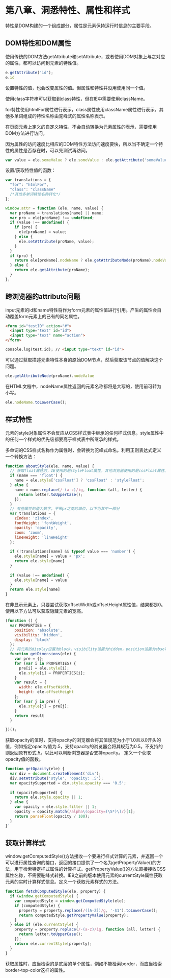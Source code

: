 # 第八章、洞悉特性、属性和样式
特性是DOM构建的一个组成部分，属性是元素保持运行时信息的主要手段。
## DOM特性和DOM属性
使用传统的DOM方法getAttribute和setAttribute，或者使用DOM对象上与之对应的属性，都可以访问到元素的特性值。
```js
e.getAttribute('id');
e.id
```
设置特性的值，也会改变属性的值。但属性和特性并没用使用同一个值。

使用class字符串可以获取到class特性，但在IE中需要使用className。

for特性使用htmlFor属性进行表示，class属性使用className属性进行表示。其他多单词组成的特性名称由驼峰式的属性名称表示。

在页面元素上定义的自定义特性，不会自动转换为元素属性的表示，需要使用DOM方法进行访问。

因为属性的访问速度比相应的DOM特性方法访问速度要快，所以当不确定一个特性的属性是否存在时，可以先测试再访问。
```js
var value = ele.someValue ? ele.someValue : ele.getAttribute('someValue')
```
设置/获取特性值的函数：
```js
var translations = {
  "for": "htmlFor",
  "class": "className"
  /*其他多单词特性名称转化*/
};

window.attr = function (ele, name, value) {
  var proName = translations[name] || name;
  var pro = ele[proName] !== undefined;
  if (value !== undefined) {
    if (pro) {
      ele[proName] = value;
    } else {
      ele.setAttribute(proName, value);
    }
  }
  if (pro) {
    return ele[proName].nodeName ? ele.getAttributeNode(proName).nodeValue : ele[proName];
  } else {
    return ele.getAttribute(proName);
  }
};
```
## 跨浏览器的attribute问题
input元素的id和name特性将作为form元素的属性值进行引用。产生的属性会自动覆盖form元素上的已有的同名属性。
```html
<form id="testID" action="#">
  <input type="text" id="id">
  <input type="text" name="action">
</form>

console.log(test.id); // <input type="text" id="id">
```
可以通过获取描述元素特性本身的原始DOM节点，然后获取该节点的值解决这个问题。
```js
ele.getAttributeNode(proName).nodeValue
```
在HTML文档中，nodeName属性返回的元素名称都将是大写的，使用前可转为小写。
```js
ele.nodeName.toLowerCase();
```
## 样式特性
元素的style对象属性不会反应从CSS样式表中继承的任何样式信息。style属性中的任何一个样式的优先级都要高于样式表中所继承的样式。

多单词的CSS样式名称作为属性时，会转换为驼峰式命名。利用正则表达式定义一个转换方法：
```js
function aboutStyle(ele, name, value) {
  // 获取float属性时，IE使用的是styleFloat属性，其他浏览器使用的是cssFloat属性。
  if (name === 'float') {
    name = ele.style['cssFloat'] ? 'cssFloat' : 'styleFloat';
  } else {
    name = name.replace(/-(a-z)/ig, function (all, letter) {
      return letter.toUpperCase();
    });
  }
  // 有些属性的值为数字，不带px之类的单位，以下为其中一部分
  var translations = {
    zIndex: 'zIndex',
    fontWeight: 'fontWeight',
    opacity: 'opacity',
    zoom: 'zoom',
    lineHeight: 'lineHeight'
  };
  
  if (!translations[name] && typeof value === 'number') {
    ele.style[name] = value + 'px';
    return ele.style[name]
  }
  
  if (value !== undefined) {
    ele.style[name] = value
  }
  return ele.style[name]
}
```
在非显示元素上，只要尝试获取offsetWidth或offsetHeight属性值，结果都是0。使用以下方法可以获取隐藏元素的宽高。
```js
(function () {
  var PROPERTIES = {
    position: 'absolute',
    visibility: 'hidden',
    display: 'block'
  };
  // 将元素的display设置为block，visibility设置为hidden，position设置为absolute，再获取元素尺寸，完成后再还原。
  function getDimensions(ele) {
    var pre = {};
    for (var i in PROPERTIES) {
      pre[i] = ele.style[i];
      ele.style[i] = PROPERTIES[i];
    }
    var result = {
      width: ele.offsetWidth,
      height: ele.offsetHeight
    };
    for (var j in pre) {
      ele.style[j] = pre[j];
    }
    return result
  }

})();
```
获取opacity的值时，支持opacity的浏览器会将其值规范为小于1.0且以0开头的值，例如指定opacity值为.5，支持opacity的浏览器会将其规范为0.5。不支持的则返回原有形式.5。以此可以判断浏览器是否支持opacity。
定义一个获取opacity值的函数。
```js
function getOpacity(ele) {
  var div = document.createElement('div');
  div.setAttribute('style', 'opacity: .5');
  var opacitySupported = div.style.opacity === '0.5';
  
  if (opacitySupported) {
    return ele.style.opacity || 1;
  } else {
    var opacity = ele.style.filter || 1;
    opacity = opacity.match(/alpha\(opacity=(\S*)\)/)[1];
    return parseFloat(opacity / 100);
  }
}`
```
## 获取计算样式
window.getComputedStyle()方法接收一个要进行样式计算的元素，并返回一个可以进行属性查询的接口，返回的接口提供了一个名为getPropertyValue()的方法，用于检索特定样式属性的计算样式。getPropertyValue()的方法直接接收CSS属性名称，不需要驼峰式转换。IE9之前的版本使用元素的currentStyle属性获取元素的实时计算样式信息。定义一个获取元素样式的方法。
```js
function fetchComputedStyle(ele, property) {
  if (window.getComputedStyle) {
    var computedStyle = window.getComputedStyle(ele);
    if (computedStyle) {
      property = property.replace(/([A-Z])/g, '-$1').toLowerCase();
      return computedStyle.getPropertyValue(property);
    }
  } else if (ele.currentStyle) {
    property = property.replace(/-(a-z)/ig, function (all, letter) {
      return letter.toUpperCase();
    });
    return ele.currentStyle[property];
  }
}
```
获取属性时，应当检索的是底层的单个属性，例如不能检索border，而应当检索border-top-color这样的属性。 